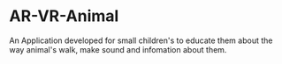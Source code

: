 # AR-VR-Animal
An Application developed for small children's to educate them about the way animal's walk, make sound and infomation about them.
